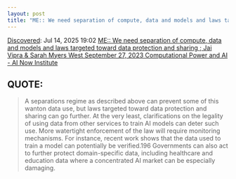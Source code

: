 ```yaml
---
layout: post
title: "ME:: We need separation of compute, data and models and laws targeted toward data protection and sharing ; Jai Vipra & Sarah Myers West September 27, 2023 Computational Power and AI - AI Now Institute"
---
```

[Discovered](http://rolandtanglao.com/2020/07/29/p1-blogthis-checkvist-list-links-to-blog/): Jul 14, 2025 19:02 [ME:: We need separation of compute, data and models and laws targeted toward data protection and sharing ; Jai Vipra & Sarah Myers West September 27, 2023 Computational Power and AI - AI Now Institute](https://ainowinstitute.org/publications/compute-and-ai#h-what-does-the-supply-chain-for-ai-hardware-look-like)

## QUOTE:
>A separations regime as described above can prevent some of this wanton data use, but laws targeted toward data protection and sharing can go further. At the very least, clarifications on the legality of using data from other services to train AI models can deter such use. More watertight enforcement of the law will require monitoring mechanisms. For instance, recent work shows that the data used to train a model can potentially be verified.196 Governments can also act to further protect domain-specific data, including healthcare and education data where a concentrated AI market can be especially damaging.

